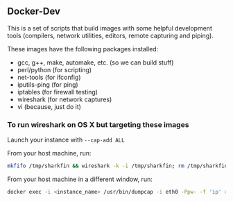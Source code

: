 ## Docker-Dev ##

This is a set of scripts that build images with some helpful development tools (compilers, network utilities, editors, remote capturing and piping).

These images have the following packages installed:

 - gcc, g++, make, automake, etc. (so we can build stuff)
 - perl/python (for scripting)
 - net-tools (for ifconfig)
 - iputils-ping (for ping)
 - iptables (for firewall testing)
 - wireshark (for network captures)
 - vi (because, just do it)

### To run wireshark on OS X but targeting these images ###

Launch your instance with `--cap-add ALL`

From your host machine, run:

```bash
mkfifo /tmp/sharkfin && wireshark -k -i /tmp/sharkfin; rm /tmp/sharkfin
```

From your host machine in a different window, run:

```bash
docker exec -i <instance_name> /usr/bin/dumpcap -i eth0 -Ppw- -f 'ip' > /tmp/sharkfin
```
